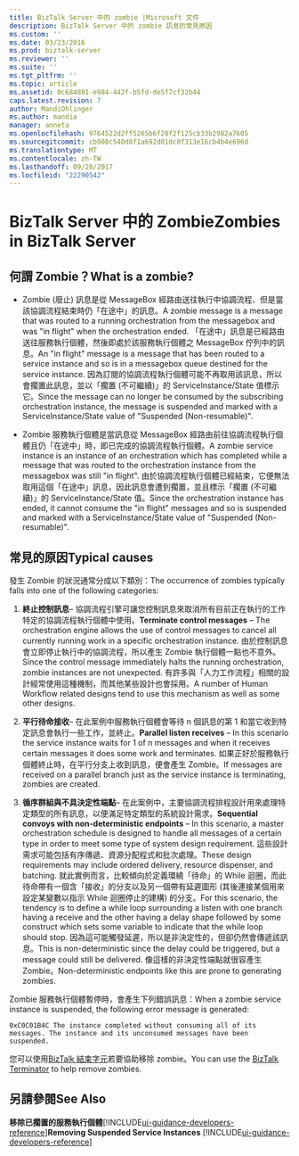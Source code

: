 ```yaml
---
title: BizTalk Server 中的 zombie |Microsoft 文件
description: BizTalk Server 中的 zombie 訊息的常見原因
ms.custom: ''
ms.date: 03/23/2016
ms.prod: biztalk-server
ms.reviewer: ''
ms.suite: ''
ms.tgt_pltfrm: ''
ms.topic: article
ms.assetid: 0c684891-e984-442f-b5fd-de5f7cf32b44
caps.latest.revision: 7
author: MandiOhlinger
ms.author: mandia
manager: anneta
ms.openlocfilehash: 9764522d2ff5265b6f28f2f125cb33b2982a7605
ms.sourcegitcommit: cb908c540d8f1a692d01dc8f313e16cb4b4e696d
ms.translationtype: MT
ms.contentlocale: zh-TW
ms.lasthandoff: 09/20/2017
ms.locfileid: "22290542"
---
```

# <a name="zombies-in-biztalk-server"></a><span data-ttu-id="a6900-103">BizTalk Server 中的 Zombie</span><span class="sxs-lookup"><span data-stu-id="a6900-103">Zombies in BizTalk Server</span></span>

## <a name="what-is-a-zombie"></a><span data-ttu-id="a6900-104">何謂 Zombie？</span><span class="sxs-lookup"><span data-stu-id="a6900-104">What is a zombie?</span></span>  
  
-   <span data-ttu-id="a6900-105">Zombie (廢止) 訊息是從 MessageBox 經路由送往執行中協調流程、但是當該協調流程結束時仍「在途中」的訊息。</span><span class="sxs-lookup"><span data-stu-id="a6900-105">A zombie message is a message that was routed to a running orchestration from the messagebox and was "in flight" when the orchestration ended.</span></span> <span data-ttu-id="a6900-106">「在途中」訊息是已經路由送往服務執行個體，然後即處於該服務執行個體之 MessageBox 佇列中的訊息。</span><span class="sxs-lookup"><span data-stu-id="a6900-106">An "in flight" message is a message that has been routed to a service instance and so is in a messagebox queue destined for the service instance.</span></span> <span data-ttu-id="a6900-107">因為訂閱的協調流程執行個體可能不再取用該訊息，所以會擱置此訊息，並以「擱置 (不可繼續)」的 ServiceInstance/State 值標示它。</span><span class="sxs-lookup"><span data-stu-id="a6900-107">Since the message can no longer be consumed by the subscribing orchestration instance, the message is suspended and marked with a ServiceInstance/State value of "Suspended (Non-resumable)".</span></span>  
  
-   <span data-ttu-id="a6900-108">Zombie 服務執行個體是當訊息從 MessageBox 經路由前往協調流程執行個體且仍「在途中」時，即已完成的協調流程執行個體。</span><span class="sxs-lookup"><span data-stu-id="a6900-108">A zombie service instance is an instance of an orchestration which has completed while a message that was routed to the orchestration instance from the messagebox was still "in flight".</span></span> <span data-ttu-id="a6900-109">由於協調流程執行個體已經結束，它便無法取用這個「在途中」訊息，因此訊息會遭到擱置，並且標示「擱置 (不可繼續)」的 ServiceInstance/State 值。</span><span class="sxs-lookup"><span data-stu-id="a6900-109">Since the orchestration instance has ended, it cannot consume the "in flight" messages and so is suspended and marked with a ServiceInstance/State value of "Suspended (Non-resumable)".</span></span>  
  
## <a name="typical-causes"></a><span data-ttu-id="a6900-110">常見的原因</span><span class="sxs-lookup"><span data-stu-id="a6900-110">Typical causes</span></span>
<span data-ttu-id="a6900-111">發生 Zombie 的狀況通常分成以下類別：</span><span class="sxs-lookup"><span data-stu-id="a6900-111">The occurrence of zombies typically falls into one of the following categories:</span></span>  
  
1.  <span data-ttu-id="a6900-112">**終止控制訊息**– 協調流程引擎可讓您控制訊息來取消所有目前正在執行的工作特定的協調流程執行個體中使用。</span><span class="sxs-lookup"><span data-stu-id="a6900-112">**Terminate control messages** – The orchestration engine allows the use of control messages to cancel all currently running work in a specific orchestration instance.</span></span> <span data-ttu-id="a6900-113">由於控制訊息會立即停止執行中的協調流程，所以產生 Zombie 執行個體一點也不意外。</span><span class="sxs-lookup"><span data-stu-id="a6900-113">Since the control message immediately halts the running orchestration, zombie instances are not unexpected.</span></span> <span data-ttu-id="a6900-114">有許多與「人力工作流程」相關的設計經常使用這種機制，而其他某些設計也會採用。</span><span class="sxs-lookup"><span data-stu-id="a6900-114">A number of Human Workflow related designs tend to use this mechanism as well as some other designs.</span></span>  
  
2.  <span data-ttu-id="a6900-115">**平行待命接收**– 在此案例中服務執行個體會等待 n 個訊息的第 1 和當它收到特定訊息會執行一些工作，並終止。</span><span class="sxs-lookup"><span data-stu-id="a6900-115">**Parallel listen receives** – In this scenario the service instance waits for 1 of n messages and when it receives certain messages it does some work and terminates.</span></span> <span data-ttu-id="a6900-116">如果正好於服務執行個體終止時，在平行分支上收到訊息，便會產生 Zombie。</span><span class="sxs-lookup"><span data-stu-id="a6900-116">If messages are received on a parallel branch just as the service instance is terminating, zombies are created.</span></span>  
  
3.  <span data-ttu-id="a6900-117">**循序群組與不具決定性端點**– 在此案例中，主要協調流程排程設計用來處理特定類型的所有訊息，以便滿足特定類型的系統設計需求。</span><span class="sxs-lookup"><span data-stu-id="a6900-117">**Sequential convoys with non-deterministic endpoints** – In this scenario, a master orchestration schedule is designed to handle all messages of a certain type in order to meet some type of system design requirement.</span></span> <span data-ttu-id="a6900-118">這些設計需求可能包括有序傳遞、資源分配程式和批次處理。</span><span class="sxs-lookup"><span data-stu-id="a6900-118">These design requirements may include ordered delivery, resource dispenser, and batching.</span></span> <span data-ttu-id="a6900-119">就此實例而言，比較傾向於定義環繞「待命」的 While 迴圈，而此待命帶有一個含「接收」的分支以及另一個帶有延遲圖形 (其後連接某個用來設定某變數以指示 While 迴圈停止的建構) 的分支。</span><span class="sxs-lookup"><span data-stu-id="a6900-119">For this scenario, the tendency is to define a while loop surrounding a listen with one branch having a receive and the other having a delay shape followed by some construct which sets some variable to indicate that the while loop should stop.</span></span> <span data-ttu-id="a6900-120">因為這可能觸發延遲，所以是非決定性的，但卻仍然會傳遞該訊息。</span><span class="sxs-lookup"><span data-stu-id="a6900-120">This is non-deterministic since the delay could be triggered, but a message could still be delivered.</span></span> <span data-ttu-id="a6900-121">像這樣的非決定性端點就很容產生 Zombie。</span><span class="sxs-lookup"><span data-stu-id="a6900-121">Non-deterministic endpoints like this are prone to generating zombies.</span></span>  
  
 <span data-ttu-id="a6900-122">Zombie 服務執行個體暫停時，會產生下列錯誤訊息：</span><span class="sxs-lookup"><span data-stu-id="a6900-122">When a zombie service instance is suspended,  the following error message is generated:</span></span>  
  
`0xC0C01B4C The instance completed without consuming all of its messages. The instance and its unconsumed messages have been suspended.`  
  
 <span data-ttu-id="a6900-123">您可以使用[BizTalk 結束字元](https://www.microsoft.com/download/details.aspx?id=2846)若要協助移除 zombie。</span><span class="sxs-lookup"><span data-stu-id="a6900-123">You can use the [BizTalk Terminator](https://www.microsoft.com/download/details.aspx?id=2846) to help remove zombies.</span></span>  
  
## <a name="see-also"></a><span data-ttu-id="a6900-124">另請參閱</span><span class="sxs-lookup"><span data-stu-id="a6900-124">See Also</span></span>  
 <span data-ttu-id="a6900-125">**移除已擱置的服務執行個體**[!INCLUDE[ui-guidance-developers-reference](../includes/ui-guidance-developers-reference.md)]</span><span class="sxs-lookup"><span data-stu-id="a6900-125">**Removing Suspended Service Instances** [!INCLUDE[ui-guidance-developers-reference](../includes/ui-guidance-developers-reference.md)]</span></span>